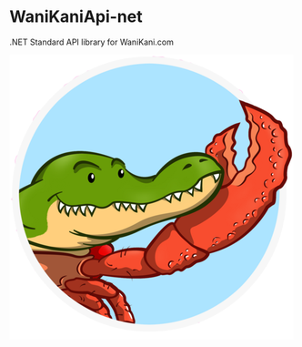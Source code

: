 # WaniKaniApi-net

.NET Standard API library for WaniKani.com

![Logo](https://raw.githubusercontent.com/MartinZikmund/WaniKaniApi-net/dev/src/WaniKaniApi/images/wanikani.png)
